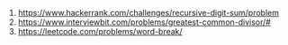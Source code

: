 1. https://www.hackerrank.com/challenges/recursive-digit-sum/problem
2. https://www.interviewbit.com/problems/greatest-common-divisor/#
3. https://leetcode.com/problems/word-break/
